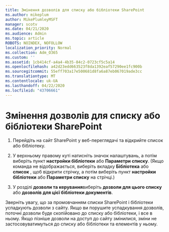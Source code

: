 ```yaml
---
title: Змінення дозволів для списку або бібліотеки SharePoint
ms.author: mikeplum
author: MikePlumleyMSFT
manager: scotv
ms.date: 04/21/2020
ms.audience: Admin
ms.topic: article
ROBOTS: NOINDEX, NOFOLLOW
localization_priority: Normal
ms.collection: Adm_O365
ms.custom: ''
ms.assetid: 1cb414cf-a4a4-4b35-84c2-0723cf5c5a14
ms.openlocfilehash: a42d23edd663523f8da1392eaf57290ee1fc900b
ms.sourcegitcommit: 55eff703a17e500681d8fa6a87eb067019ade3cc
ms.translationtype: MT
ms.contentlocale: uk-UA
ms.lasthandoff: 04/22/2020
ms.locfileid: "43706661"
---
```

# <a name="change-permissions-for-a-sharepoint-list-or-library"></a>Змінення дозволів для списку або бібліотеки SharePoint

1. Перейдіть на сайт SharePoint у веб-переглядачі та відкрийте список або бібліотеку.
    
2. У верхньому правому куті натисніть значок налаштувань, а потім виберіть пункт **настройки бібліотеки** або **Параметри списку**. (Якщо команда не відображається, виберіть вкладку **Бібліотека** або **список** , щоб відкрити стрічку, а потім виберіть пункт **настройки бібліотеки** або **Параметри списку** на стрічці.) 
    
3. У розділі **дозволи та керування**виберіть **дозволи для цього списку** або **дозволів для цієї бібліотеки документів**.
    
Зверніть увагу, що за промовчанням списки SharePoint і бібліотеки успадкують дозволи з сайту. Якщо ви порушите успадкування дозволів, поточні дозволи буде скопійовано до списку або бібліотеки, і все в ньому. Якщо пізніше дозволи на доступ до сайту змінилися, зміни не застосовуватимуться до списку або бібліотеки та елементів у ньому.
  

